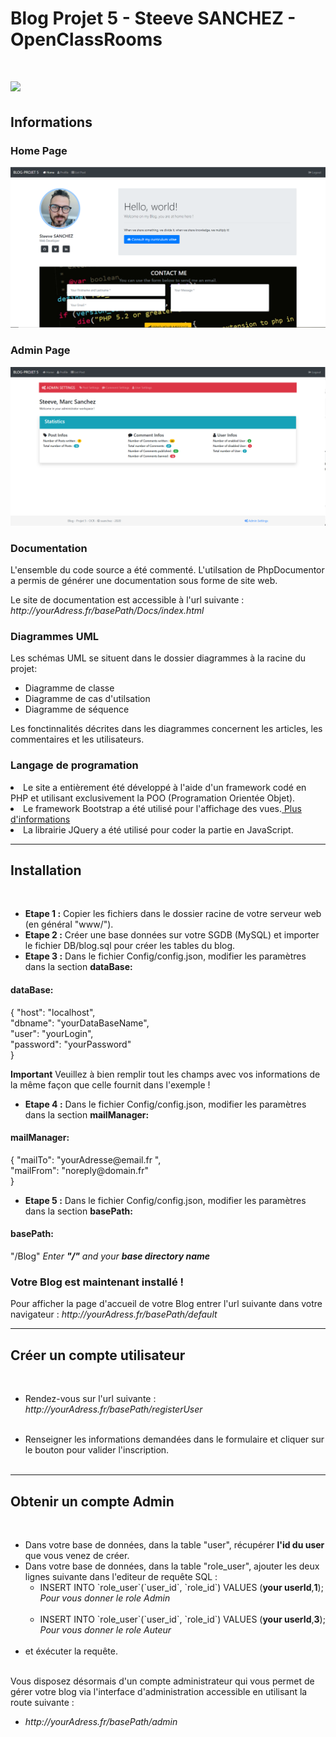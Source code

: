 <h1>Blog Projet 5 - Steeve SANCHEZ - OpenClassRooms<h1>

<a href="https://codeclimate.com/github/ssanchez91/Blog/maintainability"><img src="https://api.codeclimate.com/v1/badges/767b5a294377a54eb4c1/maintainability" /></a>
<h2>Informations</h2>

<h3>Home Page</h3>

![frontend](https://github.com/ssanchez91/Blog/blob/master/Public/img/readme/Home.PNG)

<h3>Admin Page</h3>

![backend](https://github.com/ssanchez91/Blog/blob/master/Public/img/readme/Admin.PNG)

<h3>Documentation</h3>
<p>L'ensemble du code source a été commenté. L'utilsation de PhpDocumentor a permis de générer une documentation sous forme de site web.</p>
<p>Le site de documentation est accessible à l'url suivante : <em>http://yourAdress.fr/basePath/Docs/index.html</em></p>

<h3>Diagrammes UML</h3>
Les schémas UML se situent dans le dossier diagrammes à la racine du projet:
<ul>
  <li>Diagramme de classe</li>
  <li>Diagramme de cas d'utilsation</li>
  <li>Diagramme de séquence</li>
</ul>  
Les fonctinnalités décrites dans les diagrammes concernent les articles, les commentaires et les utilisateurs.

<h3>Langage de programation</h3>

<ul>
</ul>
<li>Le site a entièrement été développé à l'aide d'un framework codé en PHP et utilisant exclusivement la POO (Programation Orientée Objet).</li>
<li>Le framework Bootstrap a été utilisé pour l'affichage des vues.<a href="https://getbootstrap.com/" target="_blank"> Plus d'informations</a></li>
<li>La librairie JQuery a été utilisé pour coder la partie en JavaScript.</li>
<hr>
<h2>Installation</h2><br>
<ul>
  <li><b>Etape 1 :</b> Copier les fichiers dans le dossier racine de votre serveur web (en général "www/").</li>
  <li><b>Etape 2 :</b> Créer une base données sur votre SGDB (MySQL) et importer le fichier DB/blog.sql pour créer les tables du blog.</li>
  <li><b>Etape 3 :</b> Dans le fichier Config/config.json, modifier les paramètres dans la section <b>dataBase:</b></li>
</ul>

<h4>dataBase:</h4>
    <p>{
      "host": "localhost",<br>
      "dbname": "yourDataBaseName",<br>
      "user": "yourLogin",<br>
      "password": "yourPassword"<br>
  }</p>

<b>Important</b>
 Veuillez à bien remplir tout les champs avec vos informations de la même façon que celle fournit dans l'exemple !

<ul>
  <li><b>Etape 4 :</b> Dans le fichier Config/config.json, modifier les paramètres dans la section <b>mailManager:</b></li>
</ul>
<h4>mailManager:</h4>
    <p>{
      "mailTo": "yourAdresse@email.fr ",<br>
      "mailFrom": "noreply@domain.fr"<br>   
  }</p>
  
  <ul>
  <li><b>Etape 5 :</b> Dans le fichier Config/config.json, modifier les paramètres dans la section <b>basePath:</b></li>
</ul>
<h4>basePath:</h4>
    <p>"/Blog"<em> Enter <strong>"/"</strong> and your <strong>base directory name</strong> </em></p> 
  
<h3>Votre Blog est maintenant installé !</h3>
<p>Pour afficher la page d'accueil de votre Blog entrer l'url suivante dans votre navigateur : <em>http://yourAdress.fr/basePath/default</em></p>
<hr>
<h2>Créer un compte utilisateur</h2><br>
<ul>
  <li>Rendez-vous sur l'url suivante : <em>http://yourAdress.fr/basePath/registerUser</em></p></li><br> 
  <li>Renseigner les informations demandées dans le formulaire et cliquer sur le bouton pour valider l'inscription.</li><br>
</ul>
<hr>
<h2>Obtenir un compte Admin</h2><br>
<ul>
  <li>Dans votre base de données, dans la table "user", récupérer <b>l'id du user</b> que vous venez de créer.
  <li>Dans votre base de données, dans la table "role_user", ajouter les deux lignes suivante dans l'editeur de requête SQL :
    <ul>
      <li> INSERT INTO `role_user`(`user_id`, `role_id`) VALUES (<b>your userId</b>,<b>1</b>); <em>Pour vous donner le role Admin</em> </li><br>
      <li> INSERT INTO `role_user`(`user_id`, `role_id`) VALUES (<b>your userId</b>,<b>3</b>); <em>Pour vous donner le role Auteur</em> </li><br>
    </ul>  
  <li>et éxécuter la requête.</li><br>
</ul>
<p>Vous disposez désormais d'un compte administrateur qui vous permet de gérer votre blog via l'interface d'administration accessible en utilisant la route suivante :</p>
<ul>
  <li><em>http://yourAdress.fr/basePath/admin</em>
  </li>
</ul>  
